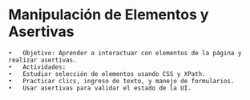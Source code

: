 # Manipulación de Elementos y Asertivas

    •	Objetivo: Aprender a interactuar con elementos de la página y realizar asertivas.
    •	Actividades:
    •	Estudiar selección de elementos usando CSS y XPath.
    •	Practicar clics, ingreso de texto, y manejo de formularios.
    •	Usar asertivas para validar el estado de la UI.
